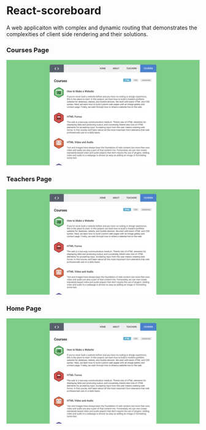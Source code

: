 # React-scoreboard

A web applicaiton with complex and dynamic routing that demonstrates the complexities of client side rendering and their solutions.

### Courses Page
![This is the courses page](https://github.com/rickysychan/React-Router-CourseDirectory/blob/master/imgs/Courses.png)

### Teachers Page
![This is the courses page](https://github.com/rickysychan/React-Router-CourseDirectory/blob/master/imgs/Courses.png)

### Home Page
![This is the courses page](https://github.com/rickysychan/React-Router-CourseDirectory/blob/master/imgs/Courses.png)
